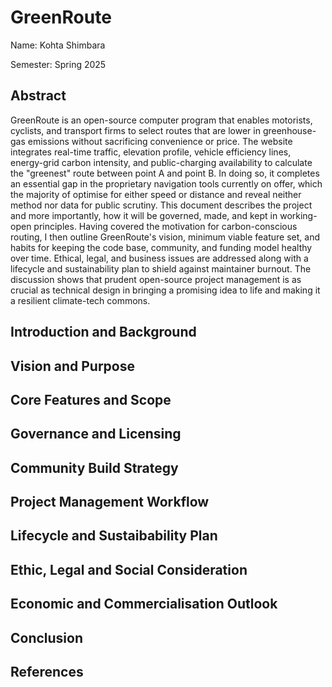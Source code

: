 # GreenRoute
Name: Kohta Shimbara </p>
Semester: Spring 2025

## Abstract
GreenRoute is an open-source computer program that enables motorists, cyclists, and transport firms to select routes that are lower in greenhouse-gas emissions without sacrificing convenience or price. The website integrates real-time traffic, elevation profile, vehicle efficiency lines, energy-grid carbon intensity, and public-charging availability to calculate the "greenest" route between point A and point B. In doing so, it completes an essential gap in the proprietary navigation tools currently on offer, which the majority of optimise for either speed or distance and reveal neither method nor data for public scrutiny. This document describes the project and more importantly, how it will be governed, made, and kept in working-open principles. Having covered the motivation for carbon-conscious routing, I then outline GreenRoute's vision, minimum viable feature set, and habits for keeping the code base, community, and funding model healthy over time. Ethical, legal, and business issues are addressed along with a lifecycle and sustainability plan to shield against maintainer burnout. The discussion shows that prudent open-source project management is as crucial as technical design in bringing a promising idea to life and making it a resilient climate-tech commons.

## Introduction and Background


## Vision and Purpose


## Core Features and Scope


## Governance and Licensing


## Community Build Strategy


## Project Management Workflow


## Lifecycle and Sustaibability Plan


## Ethic, Legal and Social Consideration


## Economic and Commercialisation Outlook


## Conclusion


## References
